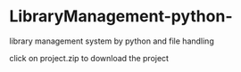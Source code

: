# LibraryManagement-python-
library management system by python and file handling

click on project.zip to download the project

